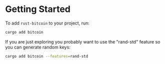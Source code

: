 # Getting Started

To add `rust-bitcoin` to your project, run:

```bash
cargo add bitcoin
```

If you are just exploring you probably want to use the "rand-std" feature so you can generate random keys:

```bash
cargo add bitcoin --features=rand-std
```
